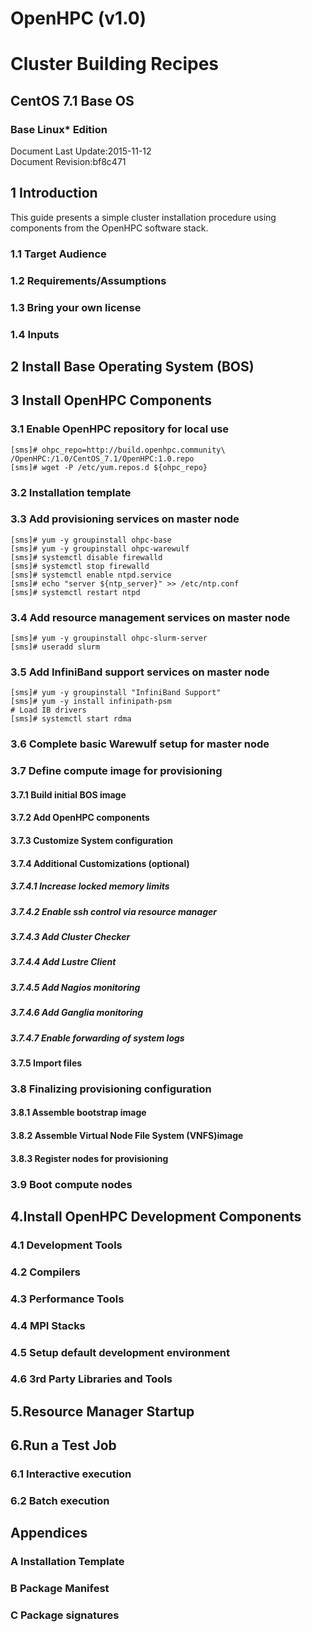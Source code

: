 # OpenHPC (v1.0)
# Cluster Building Recipes
## CentOS 7.1 Base OS
### Base Linux* Edition
Document Last Update:2015-11-12  
Document Revision:bf8c471
## 1 Introduction
This guide presents a simple cluster installation procedure using components from the OpenHPC software stack.
### 1.1 Target Audience
### 1.2 Requirements/Assumptions
### 1.3 Bring your own license
### 1.4 Inputs
## 2 Install Base Operating System (BOS)
## 3 Install OpenHPC Components
### 3.1 Enable OpenHPC repository for local use

    [sms]# ohpc_repo=http://build.openhpc.community\ 
    /OpenHPC:/1.0/CentOS_7.1/OpenHPC:1.0.repo
    [sms]# wget -P /etc/yum.repos.d ${ohpc_repo}

### 3.2 Installation template

### 3.3 Add provisioning services on master node

    [sms]# yum -y groupinstall ohpc-base
    [sms]# yum -y groupinstall ohpc-warewulf
    [sms]# systemctl disable firewalld
    [sms]# systemctl stop firewalld
    [sms]# systemctl enable ntpd.service
    [sms]# echo "server ${ntp_server}" >> /etc/ntp.conf
    [sms]# systemctl restart ntpd
### 3.4 Add resource management services on master node

    [sms]# yum -y groupinstall ohpc-slurm-server
    [sms]# useradd slurm
### 3.5 Add InfiniBand support services on master node

    [sms]# yum -y groupinstall "InfiniBand Support"
    [sms]# yum -y install infinipath-psm
    # Load IB drivers
    [sms]# systemctl start rdma 
### 3.6 Complete basic Warewulf setup for master node
### 3.7 Define compute image for provisioning
#### 3.7.1 Build initial BOS image
#### 3.7.2 Add OpenHPC components
#### 3.7.3 Customize System configuration
#### 3.7.4 Additional Customizations (optional)
##### 3.7.4.1 Increase locked memory limits
##### 3.7.4.2 Enable ssh control via resource manager
##### 3.7.4.3 Add Cluster Checker
##### 3.7.4.4 Add Lustre Client
##### 3.7.4.5 Add Nagios monitoring
##### 3.7.4.6 Add Ganglia monitoring
##### 3.7.4.7 Enable forwarding of system logs
#### 3.7.5 Import files
### 3.8 Finalizing provisioning configuration
#### 3.8.1 Assemble bootstrap image
#### 3.8.2 Assemble Virtual Node File System (VNFS)image
#### 3.8.3 Register nodes for provisioning
### 3.9 Boot compute nodes
## 4.Install OpenHPC Development Components
### 4.1 Development Tools
### 4.2 Compilers
### 4.3 Performance Tools
### 4.4 MPI Stacks
### 4.5 Setup default development environment
### 4.6 3rd Party Libraries and Tools
## 5.Resource Manager Startup
## 6.Run a Test Job
### 6.1 Interactive execution
### 6.2 Batch execution
## Appendices
### A Installation Template
### B Package Manifest
### C Package signatures